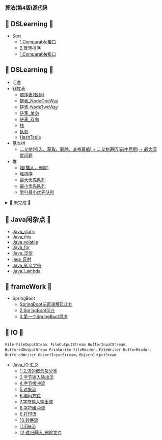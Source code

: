 ### [算法(第4版)源代码](https://algs4.cs.princeton.edu/code/)

## &#127800; DSLearning &#127800;
- Sort
	- [1.Comparable接口](Sort/1.Comparable接口.md)
	- [2.冒泡排序](Sort/2.BubbleSort.md)
	- [1.Comparable接口](Sort/1.Comparable接口.md)


## &#127800; DSLearning &#127800;
- 汇总
- 线性表
	- [顺序表(数组)](DS_Linear/SequenceList.md)
	- [链表_NodeOneWay](DS_Linear/Node_OneWay.md)
	- [链表_NodeTwoWay](DS_Linear/Node_TwoWay.md)
	- [链表_单向](DS_Linear/LinkList_OneWay.md)
	- [链表_双向](DS_Linear/LinkList_TwoWay.md)
	- [栈](DS_Linear/Stack.md)
	- [队列](DS_Linear/Queue.md)
	- [HashTable](DS_HashTable/HashTable.md)
- 基本树
	- [二叉树(插入、获取、删除、查找最值) + 二叉树遍历(前中后层) + 最大深度问题](DS_Tree/BinaryTree.md)
- 堆
	- [堆(插入，删除)](DS_Heap/Heap.md)
	- [堆排序](DS_Heap/HeapSort.md)
	- [最大优先队列](DS_Priority/MaxPriorityQueue.md)
	- [最小优先队列](DS_Priority/MinPriorityQueue.md)
	- [索引最小优先队列](DS_Priority/IndexMinPriorityQueue.md)

<details>
<summary> &#127809; 未完成 &#127809; </summary>
  
```
- 高级树
	- [查找树]()
	- [红黑树]()
	- [B-树]()
	- [B+树]()
	- [并查集]()
- 图
	- [图(无向图实现)](DS_graph/gragh.md)
	- [图的深度优先搜索]()
	- [图的广度优先搜索]()
	- [图的路径查找]()
	- [有向图实现]()
	- [拓扑排序]()
	- [加权无向图]()
	- [最小生成树]()
	- [prim算法]()
	- [kruskal算法]()
	- [加权有向图]()
	- [最短路径(Dijkstra)]()
```
</details>


## &#127800; Java闲杂点 &#127800;

- [Java_static](Java_零碎/Java_static.md)
- [Java_this](Java_零碎/Java_this.md)
- [Java_volatile](Java_零碎/Java_volatile.md)
- [Java_for](Java_零碎/Java_for.md)
- [Java_泛型](Java_零碎/Java_泛型.md)
- [java_反射](Java_零碎/java_反射.md)
- [Java_转义字符](Java_零碎/Java_转义字符.md)
- [Java_Lambda](Java_零碎/Java_Lambda.md)

## &#127800; frameWork &#127800;

- SpringBoot
	- [SpringBoot前置课程及计划](frameWork/SpringBoot/1.SpringBoot前置课程及计划.md)
	- [2.SpringBoot简介](frameWork/SpringBoot/2.SpringBoot简介.md)
	- [3.第一个SpringBoot程序](frameWork/SpringBoot/3.第一个SpringBoot程序.md)

## &#127800; IO &#127800;

```
File FileInputSteam，FileOutputStream BufferInputStream，BufferedOutputSream PrintWrite FileReader，FileWriter BufferReader，BufferedWriter ObjectInputStream，ObjectOutputSream
```
- [Java_IO 汇总](IO/Java_IO.md)
	- [1-2.流的概念及分类](IO/1-2.流的概念及分类.md)
	- [3.字节输入输出流](IO/3.字节输入输出流.md)
	- [4.字节缓冲流](IO/4.字节缓冲流.md)
	- [5.对象流](IO/5.对象流.md)
	- [6.编码方式](IO/6.编码方式.md)
	- [7.字符输入输出流](IO/7.字符输入输出流.md)
	- [8.字符缓冲流](IO/8.字符缓冲流.md)
	- [9.打印流](IO/9.打印流.md)
	- [10.转换流](IO/10.转换流.md)
	- [11.File流](IO/11.File流.md)
	- [12.递归遍历_删除文件](IO/12.递归遍历_删除文件.md)
